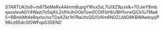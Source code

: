 $START$UK/tx9+m875eMeRxAAlmm8upgYWxx5sL7lJIXZ9pJxIk+7OJwY9mbqaosIeoAGY4Wazt7o5qXiLZsfHiJhOObTow0COtFbHbUBH1orwQiCk1u7MaA5+BBmkMt4eRqxhc/ozTDaXZkr1lt7RaUtoQD/O/6m6N0Z/JlAD8KBWAwbqzjP96cz65dc0IDWFopG35$END$